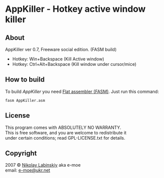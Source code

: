 # AppKiller - Hotkey active window killer #

## About ##

AppKiller ver 0.7, Freeware social edition. (FASM build)

* Hotkey: Win+Backspace (Kill Active window)
* Hotkey: Ctrl+Alt+Backspace (Kill window under cursor/mice)

## How to build ##

To build *AppKiller* you need [Flat assembler (FASM)](http://flatassembler.net/).
Just run this command:

	fasm AppKiller.asm

## License ##

This program comes with ABSOLUTELY NO WARRANTY.  
This is free software, and you are welcome to redistribute it  
under certain conditions; read GPL-LICENSE.txt for details.

## Copyright ##

2007 &copy; [Nikolay Labinskiy](http://www.labinskiy.org.ua/ "Russian language") aka e-moe  
email: e-moe@ukr.net